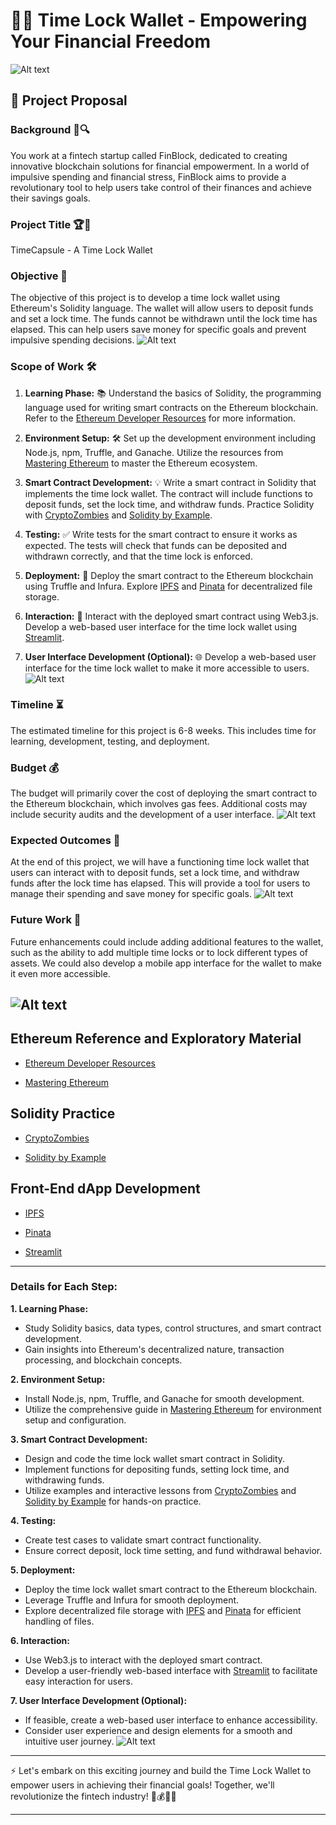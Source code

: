 # 🚀💼 Time Lock Wallet - Empowering Your Financial Freedom

![Alt text](Images/TimeClock.png)

## 📜 Project Proposal

### Background 🌌🔍

You work at a fintech startup called FinBlock, dedicated to creating innovative blockchain solutions for financial empowerment. In a world of impulsive spending and financial stress, FinBlock aims to provide a revolutionary tool to help users take control of their finances and achieve their savings goals.

### Project Title 🏆🔐

TimeCapsule - A Time Lock Wallet

### Objective 🎯

The objective of this project is to develop a time lock wallet using Ethereum's Solidity language. The wallet will allow users to deposit funds and set a lock time. The funds cannot be withdrawn until the lock time has elapsed. This can help users save money for specific goals and prevent impulsive spending decisions.
![Alt text](Images/TimeClock1.png)
### Scope of Work 🛠️

1. **Learning Phase:** 📚 Understand the basics of Solidity, the programming language used for writing smart contracts on the Ethereum blockchain. Refer to the [Ethereum Developer Resources](https://ethereum.org/developers/) for more information.

2. **Environment Setup:** 🛠️ Set up the development environment including Node.js, npm, Truffle, and Ganache. Utilize the resources from [Mastering Ethereum](https://github.com/aantonop/ethereumbook) to master the Ethereum ecosystem.

3. **Smart Contract Development:** 💡 Write a smart contract in Solidity that implements the time lock wallet. The contract will include functions to deposit funds, set the lock time, and withdraw funds. Practice Solidity with [CryptoZombies](https://cryptozombies.io/) and [Solidity by Example](https://solidity.readthedocs.io/en/latest/solidity-by-example.html).

4. **Testing:** ✅ Write tests for the smart contract to ensure it works as expected. The tests will check that funds can be deposited and withdrawn correctly, and that the time lock is enforced.

5. **Deployment:** 🚀 Deploy the smart contract to the Ethereum blockchain using Truffle and Infura. Explore [IPFS](https://ipfs.io/) and [Pinata](https://pinata.cloud/) for decentralized file storage.

6. **Interaction:** 🤝 Interact with the deployed smart contract using Web3.js. Develop a web-based user interface for the time lock wallet using [Streamlit](https://docs.streamlit.io/en/stable/).

7. **User Interface Development (Optional):** 🌐 Develop a web-based user interface for the time lock wallet to make it more accessible to users.
![Alt text](Images/TimeClock2.png)
### Timeline ⏳

The estimated timeline for this project is 6-8 weeks. This includes time for learning, development, testing, and deployment.

### Budget 💰

The budget will primarily cover the cost of deploying the smart contract to the Ethereum blockchain, which involves gas fees. Additional costs may include security audits and the development of a user interface.
![Alt text](Images/Slash.png)
### Expected Outcomes 🏁

At the end of this project, we will have a functioning time lock wallet that users can interact with to deposit funds, set a lock time, and withdraw funds after the lock time has elapsed. This will provide a tool for users to manage their spending and save money for specific goals.
![Alt text](Images/Slash1.png)
### Future Work 🔮

Future enhancements could include adding additional features to the wallet, such as the ability to add multiple time locks or to lock different types of assets. We could also develop a mobile app interface for the wallet to make it even more accessible.

![Alt text](Images/Future.png)
---

## Ethereum Reference and Exploratory Material

* [Ethereum Developer Resources](https://ethereum.org/developers/)

* [Mastering Ethereum](https://github.com/aantonop/ethereumbook)

## Solidity Practice

* [CryptoZombies](https://cryptozombies.io/)

* [Solidity by Example](https://solidity.readthedocs.io/en/latest/solidity-by-example.html)

## Front-End dApp Development

* [IPFS](https://ipfs.io/)

* [Pinata](https://pinata.cloud/)

* [Streamlit](https://docs.streamlit.io/en/stable/)

---

### Details for Each Step:

**1. Learning Phase:**
- Study Solidity basics, data types, control structures, and smart contract development.
- Gain insights into Ethereum's decentralized nature, transaction processing, and blockchain concepts.

**2. Environment Setup:**
- Install Node.js, npm, Truffle, and Ganache for smooth development.
- Utilize the comprehensive guide in [Mastering Ethereum](https://github.com/aantonop/ethereumbook) for environment setup and configuration.

**3. Smart Contract Development:**
- Design and code the time lock wallet smart contract in Solidity.
- Implement functions for depositing funds, setting lock time, and withdrawing funds.
- Utilize examples and interactive lessons from [CryptoZombies](https://cryptozombies.io/) and [Solidity by Example](https://solidity.readthedocs.io/en/latest/solidity-by-example.html) for hands-on practice.

**4. Testing:**
- Create test cases to validate smart contract functionality.
- Ensure correct deposit, lock time setting, and fund withdrawal behavior.

**5. Deployment:**
- Deploy the time lock wallet smart contract to the Ethereum blockchain.
- Leverage Truffle and Infura for smooth deployment.
- Explore decentralized file storage with [IPFS](https://ipfs.io/) and [Pinata](https://pinata.cloud/) for efficient handling of files.

**6. Interaction:**
- Use Web3.js to interact with the deployed smart contract.
- Develop a user-friendly web-based interface with [Streamlit](https://docs.streamlit.io/en/stable/) to facilitate easy interaction for users.

**7. User Interface Development (Optional):**
- If feasible, create a web-based user interface to enhance accessibility.
- Consider user experience and design elements for a smooth and intuitive user journey.
![Alt text](Images/Future1.png)
---

⚡️ Let's embark on this exciting journey and build the Time Lock Wallet to empower users in achieving their financial goals! Together, we'll revolutionize the fintech industry! 💼💰💪🚀

---